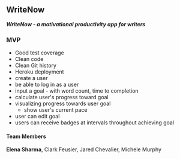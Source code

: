 ## WriteNow

***WriteNow - a motivational productivity app for writers***

### MVP

* Good test coverage
* Clean code
* Clean Git history
* Heroku deployment
* create a user
* be able to log in as a user
* input a goal - with word count, time to completion
* calculate user's progress toward goal
* visualizing progress towards user goal
  * show user's current pace
* user can edit goal
* users can receive badges at intervals throughout achieving goal

#### Team Members

**Elena Sharma**, Clark Feusier, Jared Chevalier, Michele Murphy
